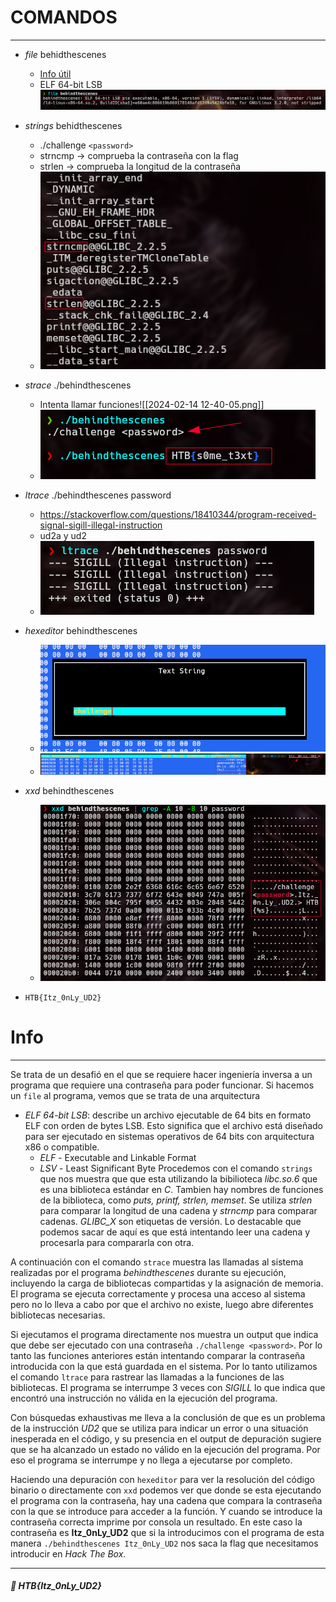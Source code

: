 # COMANDOS
---------------
- *file* behidthescenes
	- [Info útil](https://serverfault.com/questions/730922/how-can-i-get-information-about-a-binary-file-that-wont-execute)
	- ELF 64-bit LSB
	  <img src="ANEXOS/Behind The Scenes/2024-02-14  12-32-25.png">
- *strings* behidthescenes
	- ./challenge `<password>`
	- strncmp -> comprueba la contraseña con la flag
	- strlen -> comprueba la longitud de la contraseña
	- <img src="ANEXOS/Behind The Scenes/2024-02-14  12-37-43.png">
- *strace* ./behindthescenes
	- Intenta llamar funciones![[2024-02-14  12-40-05.png]]
	- <img src="ANEXOS/Behind The Scenes/2024-02-14  12-43-25.png">
- *ltrace* ./behindthescenes password
	- https://stackoverflow.com/questions/18410344/program-received-signal-sigill-illegal-instruction
	- ud2a y ud2  
	- <img src="ANEXOS/Behind The Scenes/2024-02-14  12-40-54.png">
- *hexeditor* behindthescenes
	- <img src="ANEXOS/Behind The Scenes/2024-02-14  12-55-20.png">
	- <img src="ANEXOS/Behind The Scenes/2024-02-14  13-01-13.png">
- *xxd* behindthescenes
	- <img src="ANEXOS/Behind The Scenes/2024-02-14  13-35-46.png">

- `HTB{Itz_0nLy_UD2}`


# Info
-----------
Se trata de un desafió en el que se requiere hacer ingeniería inversa a un programa que requiere una contraseña para poder funcionar. Si hacemos un `file` al programa, vemos que se trata de una arquitectura 
- *ELF 64-bit LSB*: describe un archivo ejecutable de 64 bits en formato ELF con orden de bytes LSB. Esto significa que el archivo está diseñado para ser ejecutado en sistemas operativos de 64 bits con arquitectura x86 o compatible. 
	- *ELF* - Executable and Linkable Format 
	- *LSV* - Least Significant Byte
Procedemos con el comando `strings` que nos muestra que que esta utilizando la bibilioteca *libc.so.6* que es una biblioteca estándar en *C*. Tambien hay nombres de funciones de la biblioteca, como *puts, printf, strlen, memset*. Se utiliza *strlen* para comparar la longitud de una cadena y *strncmp* para comparar cadenas. *GLIBC_X* son etiquetas de versión. Lo destacable que podemos sacar de aquí es que está intentando leer una cadena y procesarla para compararla con otra. 

A continuación con el comando `strace` muestra las llamadas al sistema realizadas por el programa *behindthescenes* durante su ejecución, incluyendo la carga de bibliotecas compartidas y la asignación de memoria. El programa se ejecuta correctamente y procesa una acceso al sistema pero no lo lleva a cabo por que el archivo no existe, luego abre diferentes bibliotecas necesarias.

Si ejecutamos el programa directamente nos muestra un output que indica que debe ser ejecutado con una contraseña `./challenge <password>`. Por lo tanto las funciones anteriores están intentando comparar la contraseña introducida con la que está guardada en el sistema. Por lo tanto utilizamos el comando `ltrace` para rastrear las llamadas a la funciones de las bibliotecas. El programa se interrumpe 3 veces con *SIGILL* lo que indica que encontró una instrucción no válida en la ejecución del programa.
 
Con búsquedas exhaustivas me lleva a la conclusión de que es un problema de la instrucción *UD2* que se utiliza para indicar un error o una situación inesperada en el código, y su presencia en el output de depuración sugiere que se ha alcanzado un estado no válido en la ejecución del programa. Por eso el programa se interrumpe y no llega a ejecutarse por completo.

Haciendo una depuración con `hexeditor` para ver la resolución del código binario o directamente con `xxd` podemos ver que donde se esta ejecutando el programa con la contraseña, hay una cadena que compara la contraseña con la que se introduce para acceder a la función. Y cuando se introduce la contraseña correcta imprime por consola un resultado. En este caso la contraseña es **Itz_0nLy_UD2** que si la introducimos con el programa de esta manera `./behindthescenes Itz_0nLy_UD2` nos saca la flag que necesitamos introducir en *Hack The Box*.

---------
##### 🚩 HTB{Itz_0nLy_UD2}

